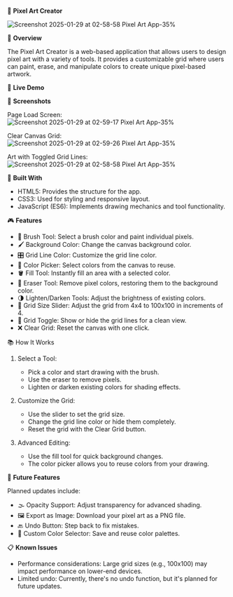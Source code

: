 🎨 **Pixel Art Creator**

![Screenshot 2025-01-29 at 02-58-58 Pixel Art App-35%](https://github.com/user-attachments/assets/d56b9abe-8819-48c3-86ff-a77a6fc6cdca)

🌟 **Overview**

The Pixel Art Creator is a web-based application that allows users to design pixel art with a variety of tools. It provides a customizable grid where users can paint, erase, and manipulate colors to create unique pixel-based artwork.

🚀 **Live Demo**

<!-- Replace with your hosted URL -->

📸 **Screenshots**

Page Load Screen:\
![Screenshot 2025-01-29 at 02-59-17 Pixel Art App-35%](https://github.com/user-attachments/assets/864628dd-84a3-4515-a9db-be67e7bbbbd0)

Clear Canvas Grid:\
![Screenshot 2025-01-29 at 02-59-26 Pixel Art App-35%](https://github.com/user-attachments/assets/0fdc1a17-cff4-4cca-9444-fad4ef587289)

Art with Toggled Grid Lines:\
![Screenshot 2025-01-29 at 02-58-58 Pixel Art App-35%](https://github.com/user-attachments/assets/217399c9-213a-4edb-ad22-ef2f323df65f)

🔧 **Built With**

 - HTML5: Provides the structure for the app.
 - CSS3: Used for styling and responsive layout.
 - JavaScript (ES6): Implements drawing mechanics and tool functionality.

🎮 **Features**

 - 🎨 Brush Tool: Select a brush color and paint individual pixels.
 - 🖌️ Background Color: Change the canvas background color.
 - 🎛 Grid Line Color: Customize the grid line color.
 - 🎯 Color Picker: Select colors from the canvas to reuse.
 - 🪣 Fill Tool: Instantly fill an area with a selected color.
 - 🧽 Eraser Tool: Remove pixel colors, restoring them to the background color.
 - 🌗 Lighten/Darken Tools: Adjust the brightness of existing colors.
 - 📏 Grid Size Slider: Adjust the grid from 4x4 to 100x100 in increments of 4.
 - 🔲 Grid Toggle: Show or hide the grid lines for a clean view.
 - ❌ Clear Grid: Reset the canvas with one click.

📚 How It Works

1. Select a Tool:
    - Pick a color and start drawing with the brush.
    - Use the eraser to remove pixels.
    - Lighten or darken existing colors for shading effects.

2. Customize the Grid:
    - Use the slider to set the grid size.
    - Change the grid line color or hide them completely.
    - Reset the grid with the Clear Grid button.

3. Advanced Editing:
    - Use the fill tool for quick background changes.
    - The color picker allows you to reuse colors from your drawing.

🔮 **Future Features**

Planned updates include:

 - 🌫 Opacity Support: Adjust transparency for advanced shading.
 - 🖼 Export as Image: Download your pixel art as a PNG file.
 - 🔙 Undo Button: Step back to fix mistakes.
 - 🎨 Custom Color Selector: Save and reuse color palettes.

📋 **Known Issues**

   - Performance considerations: Large grid sizes (e.g., 100x100) may impact performance on lower-end devices.
   - Limited undo: Currently, there's no undo function, but it's planned for future updates.
